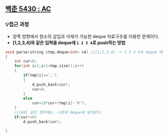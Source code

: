 ## [백준 5430 : AC](https://www.acmicpc.net/problem/5430)  
### 💡접근 과정  
- 양쪽 방향에서 원소의 삽입과 삭제가 가능한 deque 자료구조를 이용한 문제이다.  
- **[1,2,3,4]와 같은 입력을 deque에 `1 2 3 4`로 push하는 방법**  
```c++
void parse(string &tmp,deque<int> &d) //[1,2,3,4] -> 1 2 3 4로 deque 에 넣기
{
    int cur=0;
    for(int i=1;i+1<tmp.size();i++)
    {
        if(tmp[i]==',')
        {
            d.push_back(cur);
            cur=0;
        }
        else
            cur=10*cur+(tmp[i]-'0');
    }
    //[44] 같은 경우에는, 나중에 deque에 넣어준다. 
    if(cur!=0)
        d.push_back(cur);

}

```

